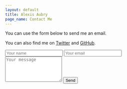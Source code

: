 ```yaml
---
layout: default
title: Alexis Aubry
page_name: Contact Me
---
```


You can use the form below to send me an email.

You can also find me on <a href="https://twitter.com/{{ site.twitter_username }}" target="_blank">Twitter</a> and <a href="https://github.com/{{ site.github_username }}" target="_blank">GitHub</a>.

<form method="POST" action="http://formspree.io/me@alexaubry.fr">
    <input type="text" name="name" placeholder="Your name">                    
    <input type="email" name="email" placeholder="Your email">
    <textarea name="message" placeholder="Your message" rows="5"></textarea>
    <button type="submit">Send</button>
</form>
